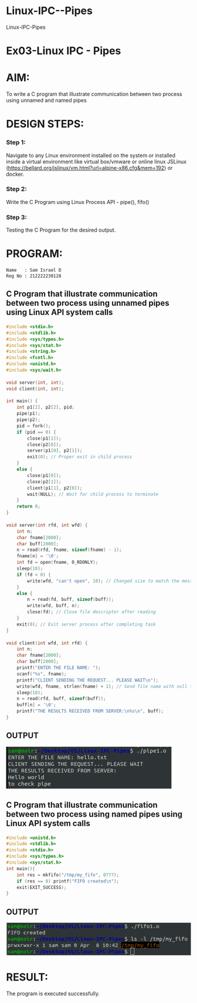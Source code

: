 # Linux-IPC--Pipes
Linux-IPC-Pipes


# Ex03-Linux IPC - Pipes

# AIM:
To write a C program that illustrate communication between two process using unnamed and named pipes

# DESIGN STEPS:

### Step 1:

Navigate to any Linux environment installed on the system or installed inside a virtual environment like virtual box/vmware or online linux JSLinux (https://bellard.org/jslinux/vm.html?url=alpine-x86.cfg&mem=192) or docker.

### Step 2:

Write the C Program using Linux Process API - pipe(), fifo()

### Step 3:

Testing the C Program for the desired output. 

# PROGRAM:

```
Name   : Sam Israel D
Reg No : 212222230128
```

## C Program that illustrate communication between two process using unnamed pipes using Linux API system calls

```c
#include <stdio.h>
#include <stdlib.h>
#include <sys/types.h> 
#include <sys/stat.h> 
#include <string.h> 
#include <fcntl.h> 
#include <unistd.h>
#include <sys/wait.h>

void server(int, int);
void client(int, int);

int main() {
    int p1[2], p2[2], pid;
    pipe(p1);
    pipe(p2);
    pid = fork();
    if (pid == 0) {
        close(p1[1]);
        close(p2[0]);
        server(p1[0], p2[1]);
        exit(0); // Proper exit in child process
    } 
    else {
        close(p1[0]);
        close(p2[1]);
        client(p1[1], p2[0]);
        wait(NULL); // Wait for child process to terminate
    }
    return 0; 
}

void server(int rfd, int wfd) {
    int n;
    char fname[2000];
    char buff[2000];
    n = read(rfd, fname, sizeof(fname) - 1);
    fname[n] = '\0';
    int fd = open(fname, O_RDONLY);
    sleep(10);
    if (fd < 0) {
        write(wfd, "can't open", 10); // Changed size to match the message
    } 
    else {
        n = read(fd, buff, sizeof(buff));
        write(wfd, buff, n);
        close(fd); // Close file descriptor after reading
    }
    exit(0); // Exit server process after completing task
}

void client(int wfd, int rfd) {
    int n;
    char fname[2000];
    char buff[2000];
    printf("ENTER THE FILE NAME: ");
    scanf("%s", fname);
    printf("CLIENT SENDING THE REQUEST... PLEASE WAIT\n");
    write(wfd, fname, strlen(fname) + 1); // Send file name with null terminator
    sleep(10);
    n = read(rfd, buff, sizeof(buff));
    buff[n] = '\0';
    printf("THE RESULTS RECEIVED FROM SERVER:\n%s\n", buff);
}

```

## OUTPUT
![image](./images/s1.png)

## C Program that illustrate communication between two process using named pipes using Linux API system calls

```c
#include <unistd.h>
#include <stdlib.h>
#include <stdio.h>
#include <sys/types.h>
#include <sys/stat.h>
int main(){
    int res = mkfifo("/tmp/my_fifo", 0777);
    if (res == 0) printf("FIFO created\n");
    exit(EXIT_SUCCESS);
}

```



## OUTPUT
![image](./images/s2.png)

# RESULT:
The program is executed successfully.
